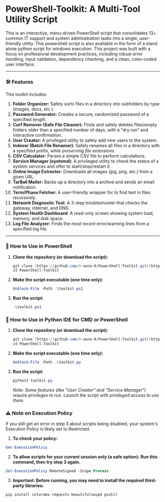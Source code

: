 # PowerShell-Toolkit: A Multi-Tool Utility Script

This is an interactive, menu-driven PowerShell script that consolidates 13+ common IT support and system administration tasks into a single, user-friendly utility.
This powershell script is also available in the form of a stand alone python script for windows execution.
This project was built with a focus on professional development practices, including robust error handling, input validation, dependency checking, and a clean, color-coded user interface.

---

### 🛠️ Features

This toolkit includes:
1.  **Folder Organizer:** Safely sorts files in a directory into subfolders by type (images, docs, etc.).
2.  **Password Generator:** Creates a secure, randomized password of a specified length.
3.  **Curf Remover (Safe File Cleaner):** Finds and safely deletes files/empty folders older than a specified number of days, with a "dry run" and interactive confirmation.
4.  **User Creator:** A privileged utility to safely add new users to the system.
5.  **Indexer (Batch File Renamer):** Safely renames all files in a directory with a specified prefix, *while preserving file extensions*.
6.  **CSV Calculator:** Parses a simple CSV file to perform calculations.
7.  **Service Manager (systemd):** A privileged utility to check the status of a system services and offer to start/stop/restart it.
8.  **Online Image Extractor:** Downloads all images (jpg, png, etc.) from a given URL.
9.  **TarBall Mailer:** Backs up a directory into a archive and sends an email notification.
10. **Term/Phase Fetcher:** A user-friendly wrapper for to find text in files recursively.
11. **Network Diagnostic Tool:** A 3-step troubleshooter that checks the gateway, internet, and DNS.
12. **System Health Dashboard:** A read-only screen showing system load, memory, and disk space.
13. **Log File Analyzer:** Finds the *most recent* error/warning lines from a specified log file.

---

### 🚀 How to Use in PowerShell

1.  **Clone the repository (or download the script):**
    ```PowerShell
    git clone [https://github.com/0-xeno-0/PowerShell-Toolkit.git](https://github.com/0-xeno-0/PowerShell-Toolkit.git)
    cd PowerShell-Toolkit
    ```
2.  **Make the script executable (one time only):**
    ```PowerShell
    Unblock-File -Path .\toolkit.ps1
    ```
3.  **Run the script:**
    ```PowerShell
    .\toolkit.ps1
    ```

### 🚀 How to Use in Python IDE for CMD or PowerShell

1.  **Clone the repository (or download the script):**
    ```PowerShell
    git clone [https://github.com/0-xeno-0/PowerShell-Toolkit.git](https://github.com/0-xeno-0/PowerShell-Toolkit.git)
    cd PowerShell-Toolkit
    ```
2.  **Make the script executable (one time only):**
    ```PowerShell
    Unblock-File -Path .\toolkit.py
    ```
3.  **Run the script:**
    ```PowerShell
    python3 toolkit.py
    ```
    
    *Note: Some features (like "User Creator" and "Service Manager") require privileges to run. Launch the script with privileged access to use them.*

### ⚠️ Note on Execution Policy
If you still get an error in step 3 about scripts being disabled, your system's Execution Policy is likely set to Restricted.

1. **To check your policy:**

```PowerShell
Get-ExecutionPolicy
```
2. **To allow scripts for your current session only (a safe option): Run this command, then try step 3 again.**

```PowerShell
Set-ExecutionPolicy RemoteSigned -Scope Process
```
3. **Important: Before running, you may need to install the required third-party libraries:**

```PowerShell
pip install colorama requests beautifulsoup4 psutil
```
